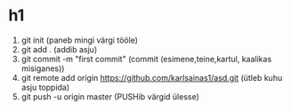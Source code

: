 # h1
1. git init   (paneb mingi värgi tööle)
2. git add . 		(addib asju)
3. git commit -m "first commit"   (commit (esimene,teine,kartul, kaalikas misiganes))
4. git remote add origin https://github.com/karlsainas1/asd.git  (ütleb kuhu asju toppida) 
5. git push -u origin master   (PUSHib värgid ülesse)

